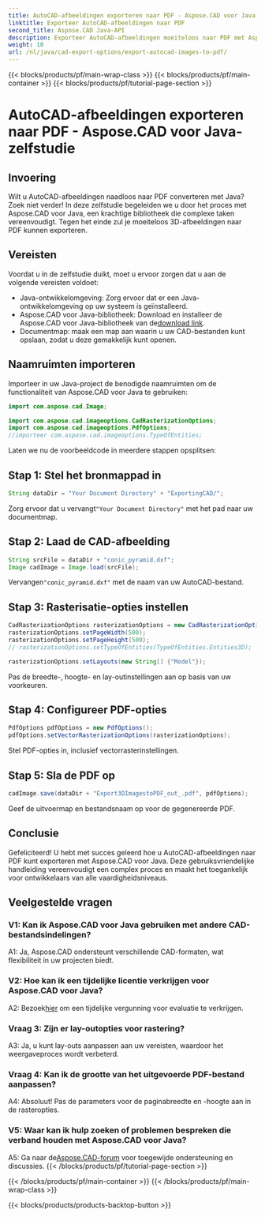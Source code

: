 ```yaml
---
title: AutoCAD-afbeeldingen exporteren naar PDF - Aspose.CAD voor Java-zelfstudie
linktitle: Exporteer AutoCAD-afbeeldingen naar PDF
second_title: Aspose.CAD Java-API
description: Exporteer AutoCAD-afbeeldingen moeiteloos naar PDF met Aspose.CAD voor Java. Volg onze stapsgewijze handleiding voor een naadloze integratie.
weight: 10
url: /nl/java/cad-export-options/export-autocad-images-to-pdf/
---
```


{{< blocks/products/pf/main-wrap-class >}}
{{< blocks/products/pf/main-container >}}
{{< blocks/products/pf/tutorial-page-section >}}

# AutoCAD-afbeeldingen exporteren naar PDF - Aspose.CAD voor Java-zelfstudie

## Invoering

Wilt u AutoCAD-afbeeldingen naadloos naar PDF converteren met Java? Zoek niet verder! In deze zelfstudie begeleiden we u door het proces met Aspose.CAD voor Java, een krachtige bibliotheek die complexe taken vereenvoudigt. Tegen het einde zul je moeiteloos 3D-afbeeldingen naar PDF kunnen exporteren.

## Vereisten

Voordat u in de zelfstudie duikt, moet u ervoor zorgen dat u aan de volgende vereisten voldoet:

- Java-ontwikkelomgeving: Zorg ervoor dat er een Java-ontwikkelomgeving op uw systeem is geïnstalleerd.
-  Aspose.CAD voor Java-bibliotheek: Download en installeer de Aspose.CAD voor Java-bibliotheek van de[download link](https://releases.aspose.com/cad/java/).
- Documentmap: maak een map aan waarin u uw CAD-bestanden kunt opslaan, zodat u deze gemakkelijk kunt openen.

## Naamruimten importeren

Importeer in uw Java-project de benodigde naamruimten om de functionaliteit van Aspose.CAD voor Java te gebruiken:

```java
import com.aspose.cad.Image;

import com.aspose.cad.imageoptions.CadRasterizationOptions;
import com.aspose.cad.imageoptions.PdfOptions;
//importeer com.aspose.cad.imageoptions.TypeOfEntities;
```

Laten we nu de voorbeeldcode in meerdere stappen opsplitsen:

## Stap 1: Stel het bronmappad in

```java
String dataDir = "Your Document Directory" + "ExportingCAD/";
```

 Zorg ervoor dat u vervangt`"Your Document Directory"` met het pad naar uw documentmap.

## Stap 2: Laad de CAD-afbeelding

```java
String srcFile = dataDir + "conic_pyramid.dxf";
Image cadImage = Image.load(srcFile);
```

 Vervangen`"conic_pyramid.dxf"` met de naam van uw AutoCAD-bestand.

## Stap 3: Rasterisatie-opties instellen

```java
CadRasterizationOptions rasterizationOptions = new CadRasterizationOptions();
rasterizationOptions.setPageWidth(500);
rasterizationOptions.setPageHeight(500);
// rasterizationOptions.setTypeOfEntities(TypeOfEntities.Entities3D);

rasterizationOptions.setLayouts(new String[] {"Model"});
```

Pas de breedte-, hoogte- en lay-outinstellingen aan op basis van uw voorkeuren.

## Stap 4: Configureer PDF-opties

```java
PdfOptions pdfOptions = new PdfOptions();
pdfOptions.setVectorRasterizationOptions(rasterizationOptions);
```

Stel PDF-opties in, inclusief vectorrasterinstellingen.

## Stap 5: Sla de PDF op

```java
cadImage.save(dataDir + "Export3DImagestoPDF_out_.pdf", pdfOptions);
```

Geef de uitvoermap en bestandsnaam op voor de gegenereerde PDF.

## Conclusie

Gefeliciteerd! U hebt met succes geleerd hoe u AutoCAD-afbeeldingen naar PDF kunt exporteren met Aspose.CAD voor Java. Deze gebruiksvriendelijke handleiding vereenvoudigt een complex proces en maakt het toegankelijk voor ontwikkelaars van alle vaardigheidsniveaus.

## Veelgestelde vragen

### V1: Kan ik Aspose.CAD voor Java gebruiken met andere CAD-bestandsindelingen?

A1: Ja, Aspose.CAD ondersteunt verschillende CAD-formaten, wat flexibiliteit in uw projecten biedt.

### V2: Hoe kan ik een tijdelijke licentie verkrijgen voor Aspose.CAD voor Java?

 A2: Bezoek[hier](https://purchase.aspose.com/temporary-license/) om een tijdelijke vergunning voor evaluatie te verkrijgen.

### Vraag 3: Zijn er lay-outopties voor rastering?

A3: Ja, u kunt lay-outs aanpassen aan uw vereisten, waardoor het weergaveproces wordt verbeterd.

### Vraag 4: Kan ik de grootte van het uitgevoerde PDF-bestand aanpassen?

A4: Absoluut! Pas de parameters voor de paginabreedte en -hoogte aan in de rasteropties.

### V5: Waar kan ik hulp zoeken of problemen bespreken die verband houden met Aspose.CAD voor Java?

 A5: Ga naar de[Aspose.CAD-forum](https://forum.aspose.com/c/cad/19) voor toegewijde ondersteuning en discussies.
{{< /blocks/products/pf/tutorial-page-section >}}

{{< /blocks/products/pf/main-container >}}
{{< /blocks/products/pf/main-wrap-class >}}

{{< blocks/products/products-backtop-button >}}
